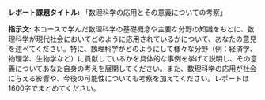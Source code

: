 **レポート課題タイトル:** 「数理科学の応用とその意義についての考察」

**指示文:** 本コースで学んだ数理科学の基礎概念や主要な分野の知識をもとに、数理科学が現代社会においてどのように応用されているかについて、あなたの意見を述べてください。特に、数理科学がどのようにして様々な分野（例：経済学、物理学、生物学など）に貢献しているかを具体的な事例を挙げて説明し、その意義についてあなた自身の考えを展開してください。また、数理科学の応用が社会に与える影響や、今後の可能性についても考察を加えてください。レポートは1600字でまとめてください。
